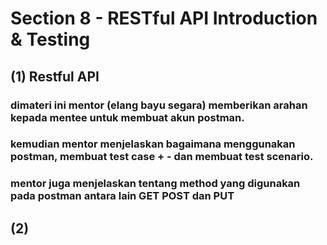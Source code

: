 # Section 8 - RESTful API Introduction & Testing

## (1) Restful API
### dimateri ini mentor (elang bayu segara) memberikan arahan kepada mentee untuk membuat akun postman.
### kemudian mentor menjelaskan bagaimana menggunakan postman, membuat test case + - dan membuat test scenario.
### mentor juga menjelaskan tentang method yang digunakan pada postman antara lain GET POST dan PUT

## (2) 